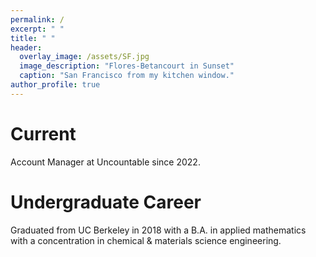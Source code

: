 ```yaml
---
permalink: /
excerpt: " "
title: " "
header:
  overlay_image: /assets/SF.jpg
  image_description: "Flores-Betancourt in Sunset"
  caption: "San Francisco from my kitchen window."
author_profile: true
---
```


# Current

Account Manager at Uncountable since 2022.

# Undergraduate Career

Graduated from UC Berkeley in 2018 with a B.A. in applied mathematics with a concentration in chemical & materials science engineering.
